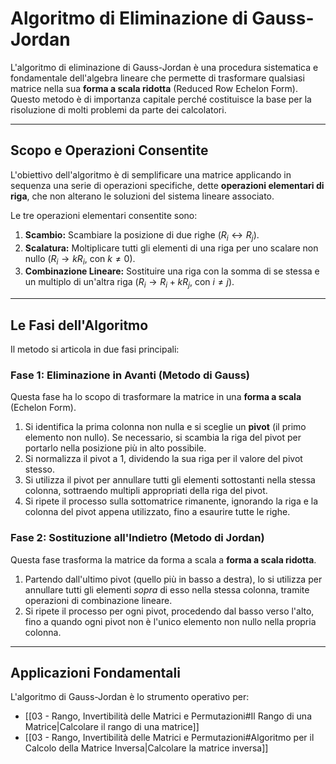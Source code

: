 # Algoritmo di Eliminazione di Gauss-Jordan

L'algoritmo di eliminazione di Gauss-Jordan è una procedura sistematica e fondamentale dell'algebra lineare che permette di trasformare qualsiasi matrice nella sua **forma a scala ridotta** (Reduced Row Echelon Form). Questo metodo è di importanza capitale perché costituisce la base per la risoluzione di molti problemi da parte dei calcolatori.

---

## Scopo e Operazioni Consentite

L'obiettivo dell'algoritmo è di semplificare una matrice applicando in sequenza una serie di operazioni specifiche, dette **operazioni elementari di riga**, che non alterano le soluzioni del sistema lineare associato.

Le tre operazioni elementari consentite sono:
1.  **Scambio:** Scambiare la posizione di due righe ($R_i \leftrightarrow R_j$).
2.  **Scalatura:** Moltiplicare tutti gli elementi di una riga per uno scalare non nullo ($R_i \to k R_i$, con $k \neq 0$).
3.  **Combinazione Lineare:** Sostituire una riga con la somma di se stessa e un multiplo di un'altra riga ($R_i \to R_i + k R_j$, con $i \neq j$).

---

## Le Fasi dell'Algoritmo

Il metodo si articola in due fasi principali:

### Fase 1: Eliminazione in Avanti (Metodo di Gauss)
Questa fase ha lo scopo di trasformare la matrice in una **forma a scala** (Echelon Form).
1.  Si identifica la prima colonna non nulla e si sceglie un **pivot** (il primo elemento non nullo). Se necessario, si scambia la riga del pivot per portarlo nella posizione più in alto possibile.
2.  Si normalizza il pivot a 1, dividendo la sua riga per il valore del pivot stesso.
3.  Si utilizza il pivot per annullare tutti gli elementi sottostanti nella stessa colonna, sottraendo multipli appropriati della riga del pivot.
4.  Si ripete il processo sulla sottomatrice rimanente, ignorando la riga e la colonna del pivot appena utilizzato, fino a esaurire tutte le righe.

### Fase 2: Sostituzione all'Indietro (Metodo di Jordan)
Questa fase trasforma la matrice da forma a scala a **forma a scala ridotta**.
1.  Partendo dall'ultimo pivot (quello più in basso a destra), lo si utilizza per annullare tutti gli elementi *sopra* di esso nella stessa colonna, tramite operazioni di combinazione lineare.
2.  Si ripete il processo per ogni pivot, procedendo dal basso verso l'alto, fino a quando ogni pivot non è l'unico elemento non nullo nella propria colonna.

---

## Applicazioni Fondamentali

L'algoritmo di Gauss-Jordan è lo strumento operativo per:


- [[03 - Rango, Invertibilità delle Matrici e Permutazioni#Il Rango di una Matrice|Calcolare il rango di una matrice]]
- [[03 - Rango, Invertibilità delle Matrici e Permutazioni#Algoritmo per il Calcolo della Matrice Inversa|Calcolare la matrice inversa]]
